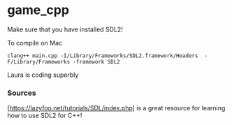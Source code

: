 # game_cpp

Make sure that you have installed SDL2!

To compile on Mac

```
clang++ main.cpp -I/Library/Frameworks/SDL2.framework/Headers  -F/Library/Frameworks -framework SDL2
```

Laura is coding superbly

### Sources

[https://lazyfoo.net/tutorials/SDL/index.php] is a great resource for learning how to use SDL2 for C++!
